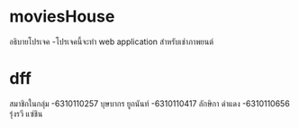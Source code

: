 # moviesHouse
อธิบายโปรเจค
  -โปรเจคนี้จะทำ web application สำหรับเช่าภาพยนต์
  <h1>dff</h1>
  
สมาชิกในกลุ่ม
-6310110257 บุษบากร ยูถนันท์
-6310110417 ลักษิกา ดำแดง
-6310110656 รุ่งรวี แซ่ชิน
